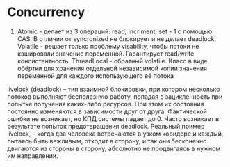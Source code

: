 # Concurrency
1) Atomic - делает из 3 операций: read, incriment, set - 1 с помощью CAS. В отличии от syncronized не блокирует
и не делает deadlock.
Volatile - решает только проблему visability, чтобы потоки не кэшировали значение переменной. 
Гарантирует read/write консистентность.
ThreadLocal - обратный volatile. Класс в виде обёртки для хранения отдельной независимой копии значения переменной для каждого
   использующего её потока

livelock (deadlock) – тип взаимной блокировки, при котором несколько потоков выполняют бесполезную работу, попадая в зацикленность при попытке получения каких-либо ресурсов. При этом их состояния постоянно изменяются в зависимости друг от друга. Фактической ошибки не возникает, но КПД системы падает до 0. Часто возникает в результате попыток предотвращения deadlock.
Реальный пример livelock, – когда два человека встречаются в узком коридоре и каждый, пытаясь быть вежливым, отходит в сторону, и так они бесконечно двигаются из стороны в сторону, абсолютно не продвигаясь в нужном им направлении.
